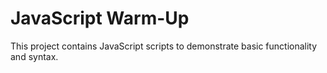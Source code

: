 # JavaScript Warm-Up

This project contains JavaScript scripts to demonstrate basic functionality and syntax.

